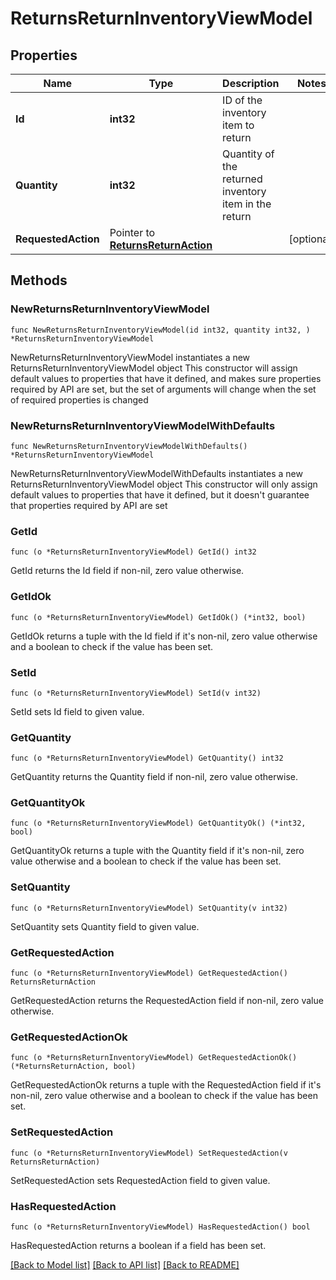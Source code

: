 # ReturnsReturnInventoryViewModel

## Properties

Name | Type | Description | Notes
------------ | ------------- | ------------- | -------------
**Id** | **int32** | ID of the inventory item to return | 
**Quantity** | **int32** | Quantity of the returned inventory item in the return | 
**RequestedAction** | Pointer to [**ReturnsReturnAction**](Returns.ReturnAction.md) |  | [optional] 

## Methods

### NewReturnsReturnInventoryViewModel

`func NewReturnsReturnInventoryViewModel(id int32, quantity int32, ) *ReturnsReturnInventoryViewModel`

NewReturnsReturnInventoryViewModel instantiates a new ReturnsReturnInventoryViewModel object
This constructor will assign default values to properties that have it defined,
and makes sure properties required by API are set, but the set of arguments
will change when the set of required properties is changed

### NewReturnsReturnInventoryViewModelWithDefaults

`func NewReturnsReturnInventoryViewModelWithDefaults() *ReturnsReturnInventoryViewModel`

NewReturnsReturnInventoryViewModelWithDefaults instantiates a new ReturnsReturnInventoryViewModel object
This constructor will only assign default values to properties that have it defined,
but it doesn't guarantee that properties required by API are set

### GetId

`func (o *ReturnsReturnInventoryViewModel) GetId() int32`

GetId returns the Id field if non-nil, zero value otherwise.

### GetIdOk

`func (o *ReturnsReturnInventoryViewModel) GetIdOk() (*int32, bool)`

GetIdOk returns a tuple with the Id field if it's non-nil, zero value otherwise
and a boolean to check if the value has been set.

### SetId

`func (o *ReturnsReturnInventoryViewModel) SetId(v int32)`

SetId sets Id field to given value.


### GetQuantity

`func (o *ReturnsReturnInventoryViewModel) GetQuantity() int32`

GetQuantity returns the Quantity field if non-nil, zero value otherwise.

### GetQuantityOk

`func (o *ReturnsReturnInventoryViewModel) GetQuantityOk() (*int32, bool)`

GetQuantityOk returns a tuple with the Quantity field if it's non-nil, zero value otherwise
and a boolean to check if the value has been set.

### SetQuantity

`func (o *ReturnsReturnInventoryViewModel) SetQuantity(v int32)`

SetQuantity sets Quantity field to given value.


### GetRequestedAction

`func (o *ReturnsReturnInventoryViewModel) GetRequestedAction() ReturnsReturnAction`

GetRequestedAction returns the RequestedAction field if non-nil, zero value otherwise.

### GetRequestedActionOk

`func (o *ReturnsReturnInventoryViewModel) GetRequestedActionOk() (*ReturnsReturnAction, bool)`

GetRequestedActionOk returns a tuple with the RequestedAction field if it's non-nil, zero value otherwise
and a boolean to check if the value has been set.

### SetRequestedAction

`func (o *ReturnsReturnInventoryViewModel) SetRequestedAction(v ReturnsReturnAction)`

SetRequestedAction sets RequestedAction field to given value.

### HasRequestedAction

`func (o *ReturnsReturnInventoryViewModel) HasRequestedAction() bool`

HasRequestedAction returns a boolean if a field has been set.


[[Back to Model list]](../README.md#documentation-for-models) [[Back to API list]](../README.md#documentation-for-api-endpoints) [[Back to README]](../README.md)


